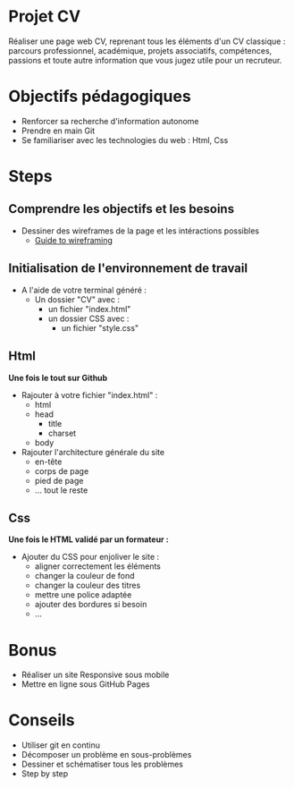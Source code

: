 # Projet CV 

Réaliser une page web CV, reprenant tous les éléments d'un CV classique : parcours professionnel, académique, projets associatifs, compétences, passions et toute autre information que vous jugez utile pour un recruteur.


# Objectifs pédagogiques

* Renforcer sa recherche d'information autonome
* Prendre en main Git
* Se familiariser avec les technologies du web : Html, Css


# Steps
## Comprendre les objectifs et les besoins

* Dessiner des wireframes de la page et les intéractions possibles
	* [Guide to wireframing](http://webdesign.tutsplus.com/articles/a-beginners-guide-to-wireframing--webdesign-7399)

## Initialisation de l'environnement de travail

* A l'aide de votre terminal généré :
    * Un dossier "CV" avec :
        * un fichier "index.html"
        * un dossier CSS avec :
            * un fichier "style.css"

## Html

**Une fois le tout sur Github**

* Rajouter à votre fichier "index.html" :
	* html
	* head
		* title
		* charset
	* body
* Rajouter l'architecture générale du site
	* en-tête
	* corps de page
	* pied de page
	* ... tout le reste
	
## Css

**Une fois le HTML validé par un formateur :**

* Ajouter du CSS pour enjoliver le site :
	* aligner correctement les éléments
	* changer la couleur de fond
	* changer la couleur des titres
	* mettre une police adaptée
	* ajouter des bordures si besoin
	* ... 

# Bonus 

* Réaliser un site Responsive sous mobile
* Mettre en ligne sous GitHub Pages

# Conseils

* Utiliser git en continu
* Décomposer un problème en sous-problèmes
* Dessiner et schématiser tous les problèmes
* Step by step
